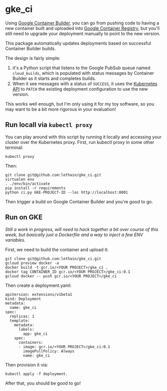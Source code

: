 # gke_ci

Using [Google Container Builder](https://cloud.google.com/container-builder/docs/),
you can go from pushing code to having a new container built and uploaded into
[Google Container Registry](https://cloud.google.com/container-registry/), but
you'll still need to upgrade your deployment manually to point to the new version.

This package automatically updates deployments based on successful Container Builder builds.

The design is fairly simple:

1. it's a Python script that listens to the Google PubSub
    queue named `cloud_builds`, which is populated with status messages by Container Builder
    as it starts and completes builds.
2. When it see messages with a status of `SUCCESS`, it uses the [Kubernetes API](https://kubernetes.io/docs/api-reference/v1.5/#patch-23)
    to `PATCH` the existing deployment configuration to use the new version.

This works well enough, but I'm only using it for my toy software,
so you may want to be a bit more rigorous in your evaluation!

## Run locall via `kubectl proxy`

You can play around with this script by running it locally and accessing your
cluster over the Kubernetes proxy. First, run kubectl proxy in some other terminal:

    kubectl proxy

Then:

    git clone git@github.com:lethain/gke_ci.git
    virtualen env
    . ./env/bin/activate
    pip install -r requirements
    python ci.py GKE-PROJECT-ID --loc http://localhost:8001

Then trigger a build on Google Container Builder and you're good to go.

## Run on GKE

*Still a work in progress, will need to hack together a bit over course of this week, but basically just a Dockerfile and a way to inject a few ENV variables.*

First, we need to build the container and upload it:

    git clone git@github.com:lethain/gke_ci.git
    gcloud preview docker -a
    docker build -t gcr.io/<YOUR PROJECT>/gke_ci .
    docker tag CONTAINER_ID gcr.io/<YOUR PROJECT>/gke_ci:0.1
    gcloud docker -- push gcr.io/<YOUR PROJECT>/gke_ci

Then create a deployment.yaml:

    apiVersion: extensions/v1beta1
    kind: Deployment
    metadata:
      name: gke_ci
    spec:
      replicas: 1
      template:
        metadata:
          labels:
            app: gke_ci
        spec:
          containers:
          - image: gcr.io/<YOUR PROJECT>/gke_ci:0.1
            imagePullPolicy: Always
            name: gke_ci

Then provision it via:

    kubectl apply -f deployment.

After that, you should be good to go!
